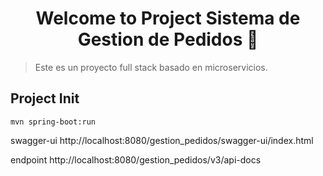 <h1 align="center">Welcome to Project Sistema de Gestion de Pedidos 👋</h1>
<p>
</p>

> Este es un proyecto full stack basado en microservicios.

## Project Init
```
mvn spring-boot:run
```
swagger-ui
http://localhost:8080/gestion_pedidos/swagger-ui/index.html

endpoint
http://localhost:8080/gestion_pedidos/v3/api-docs
